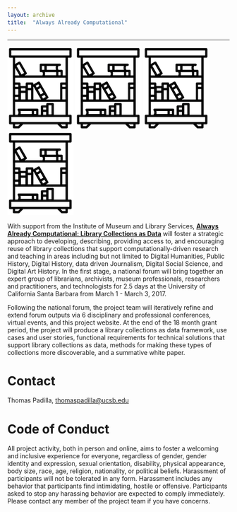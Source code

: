 ```yaml
---
layout: archive
title:  "Always Already Computational"
---
```

---
![library](images/library.png) ![library](images/library.png) ![library](images/library.png) ![library](images/library.png)

With support from the Institute of Museum and Library Services, [**Always Already Computational: Library Collections as Data**](https://www.imls.gov/sites/default/files/grants/lg-73-16-0096-16/proposals/lg-73-16-0096-16_proposal_documents.pdf) will foster a strategic approach to developing, describing, providing access to, and encouraging reuse of library collections that support computationally-driven research and teaching in areas including but not limited to Digital Humanities, Public History, Digital History, data driven Journalism, Digital Social Science, and Digital Art History.  In the first stage, a national forum will bring together an expert group of librarians, archivists, museum professionals, researchers and practitioners, and technologists for 2.5 days at the University of California Santa Barbara from March 1 - March 3, 2017. 

Following the national forum, the project team will iteratively refine and extend forum outputs via 6 disciplinary and professional conferences, virtual events, and this project website. At the end of the 18 month grant period, the project will produce a library collections as data framework, use cases and user stories, functional requirements for technical solutions that support library collections as data, methods for making these types of collections more discoverable, and a summative white paper. 

# Contact

Thomas Padilla, <thomaspadilla@ucsb.edu>

# Code of Conduct

All project activity, both in person and online, aims to foster a welcoming and inclusive experience for everyone, regardless of gender, gender identity and expression, sexual orientation, disability, physical appearance, body size, race, age, religion, nationality, or political beliefs. Harassment of participants will not be tolerated in any form. Harassment includes any behavior that participants find intimidating, hostile or offensive. Participants asked to stop any harassing behavior are expected to comply immediately. Please contact any member of the project team if you have concerns.

